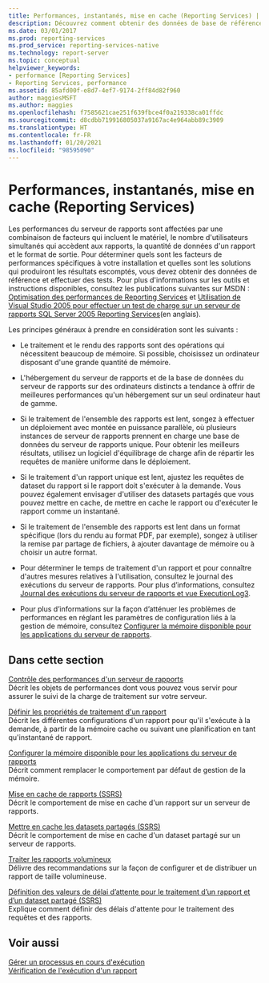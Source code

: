 ```yaml
---
title: Performances, instantanés, mise en cache (Reporting Services) | Microsoft Docs
description: Découvrez comment obtenir des données de base de référence et effectuer des tests pour comprendre les facteurs de performances spécifiques à votre installation et produire les résultats escomptés.
ms.date: 03/01/2017
ms.prod: reporting-services
ms.prod_service: reporting-services-native
ms.technology: report-server
ms.topic: conceptual
helpviewer_keywords:
- performance [Reporting Services]
- Reporting Services, performance
ms.assetid: 85afd00f-e8d7-4ef7-9174-2ff84d82f960
author: maggiesMSFT
ms.author: maggies
ms.openlocfilehash: f7585621cae251f639fbce4f0a219338ca01ffdc
ms.sourcegitcommit: d8cdbb719916805037a9167ac4e964abb89c3909
ms.translationtype: HT
ms.contentlocale: fr-FR
ms.lasthandoff: 01/20/2021
ms.locfileid: "98595090"
---
```

# <a name="performance-snapshots-caching-reporting-services"></a>Performances, instantanés, mise en cache (Reporting Services)
  Les performances du serveur de rapports sont affectées par une combinaison de facteurs qui incluent le matériel, le nombre d'utilisateurs simultanés qui accèdent aux rapports, la quantité de données d'un rapport et le format de sortie. Pour déterminer quels sont les facteurs de performances spécifiques à votre installation et quelles sont les solutions qui produiront les résultats escomptés, vous devez obtenir des données de référence et effectuer des tests. Pour plus d'informations sur les outils et instructions disponibles, consultez les publications suivantes sur MSDN : [Optimisation des performances de Reporting Services](/archive/blogs/sqlcat/reporting-services-performance-and-optimization) et [Utilisation de Visual Studio 2005 pour effectuer un test de charge sur un serveur de rapports SQL Server 2005 Reporting Services](/previous-versions/sql/sql-server-2005/administrator/aa964139(v=sql.90))(en anglais).  
  
 Les principes généraux à prendre en considération sont les suivants :  
  
-   Le traitement et le rendu des rapports sont des opérations qui nécessitent beaucoup de mémoire. Si possible, choisissez un ordinateur disposant d'une grande quantité de mémoire.  
  
-   L'hébergement du serveur de rapports et de la base de données du serveur de rapports sur des ordinateurs distincts a tendance à offrir de meilleures performances qu'un hébergement sur un seul ordinateur haut de gamme.  
  
-   Si le traitement de l'ensemble des rapports est lent, songez à effectuer un déploiement avec montée en puissance parallèle, où plusieurs instances de serveur de rapports prennent en charge une base de données du serveur de rapports unique. Pour obtenir les meilleurs résultats, utilisez un logiciel d'équilibrage de charge afin de répartir les requêtes de manière uniforme dans le déploiement.  
  
-   Si le traitement d'un rapport unique est lent, ajustez les requêtes de dataset du rapport si le rapport doit s'exécuter à la demande. Vous pouvez également envisager d'utiliser des datasets partagés que vous pouvez mettre en cache, de mettre en cache le rapport ou d'exécuter le rapport comme un instantané.  
  
-   Si le traitement de l'ensemble des rapports est lent dans un format spécifique (lors du rendu au format PDF, par exemple), songez à utiliser la remise par partage de fichiers, à ajouter davantage de mémoire ou à choisir un autre format.  
  
-   Pour déterminer le temps de traitement d'un rapport et pour connaître d'autres mesures relatives à l'utilisation, consultez le journal des exécutions du serveur de rapports. Pour plus d’informations, consultez [Journal des exécutions du serveur de rapports et vue ExecutionLog3](../../reporting-services/report-server/report-server-executionlog-and-the-executionlog3-view.md).  
  
-   Pour plus d’informations sur la façon d’atténuer les problèmes de performances en réglant les paramètres de configuration liés à la gestion de mémoire, consultez [Configurer la mémoire disponible pour les applications du serveur de rapports](../../reporting-services/report-server/configure-available-memory-for-report-server-applications.md).  
  
## <a name="in-this-section"></a>Dans cette section  
 [Contrôle des performances d'un serveur de rapports](../../reporting-services/report-server/monitoring-report-server-performance.md)  
 Décrit les objets de performances dont vous pouvez vous servir pour assurer le suivi de la charge de traitement sur votre serveur.  
  
 [Définir les propriétés de traitement d'un rapport](../../reporting-services/report-server/set-report-processing-properties.md)  
 Décrit les différentes configurations d'un rapport pour qu'il s'exécute à la demande, à partir de la mémoire cache ou suivant une planification en tant qu'instantané de rapport.  
  
 [Configurer la mémoire disponible pour les applications du serveur de rapports](../../reporting-services/report-server/configure-available-memory-for-report-server-applications.md)  
 Décrit comment remplacer le comportement par défaut de gestion de la mémoire.  
  
 [Mise en cache de rapports &#40;SSRS&#41;](../../reporting-services/report-server/caching-reports-ssrs.md)  
 Décrit le comportement de mise en cache d'un rapport sur un serveur de rapports.  
  
 [Mettre en cache les datasets partagés &#40;SSRS&#41;](../../reporting-services/report-server/cache-shared-datasets-ssrs.md)  
 Décrit le comportement de mise en cache d'un dataset partagé sur un serveur de rapports.  
  
 [Traiter les rapports volumineux](../../reporting-services/report-server/process-large-reports.md)  
 Délivre des recommandations sur la façon de configurer et de distribuer un rapport de taille volumineuse.  
  
 [Définition des valeurs de délai d’attente pour le traitement d’un rapport et d’un dataset partagé &#40;SSRS&#41;](../../reporting-services/report-server/setting-time-out-values-for-report-and-shared-dataset-processing-ssrs.md)  
 Explique comment définir des délais d'attente pour le traitement des requêtes et des rapports.  
  
## <a name="see-also"></a>Voir aussi  
 [Gérer un processus en cours d'exécution](../../reporting-services/subscriptions/manage-a-running-process.md)   
 [Vérification de l'exécution d'un rapport](../../reporting-services/report-server/verifying-a-report-run.md)  
  
